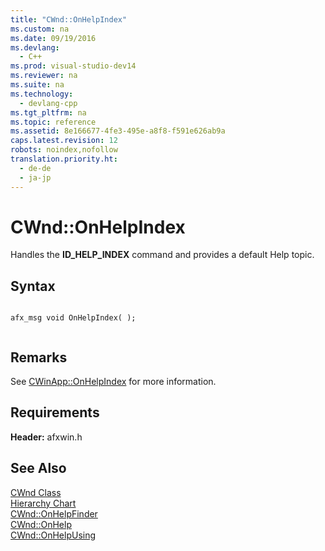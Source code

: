 ```yaml
---
title: "CWnd::OnHelpIndex"
ms.custom: na
ms.date: 09/19/2016
ms.devlang: 
  - C++
ms.prod: visual-studio-dev14
ms.reviewer: na
ms.suite: na
ms.technology: 
  - devlang-cpp
ms.tgt_pltfrm: na
ms.topic: reference
ms.assetid: 8e166677-4fe3-495e-a8f8-f591e626ab9a
caps.latest.revision: 12
robots: noindex,nofollow
translation.priority.ht: 
  - de-de
  - ja-jp
---
```

# CWnd::OnHelpIndex
Handles the **ID_HELP_INDEX** command and provides a default Help topic.  
  
## Syntax  
  
```  
  
afx_msg void OnHelpIndex( );  
  
```  
  
## Remarks  
 See [CWinApp::OnHelpIndex](../vs140/CWinApp--OnHelpIndex.md) for more information.  
  
## Requirements  
 **Header:** afxwin.h  
  
## See Also  
 [CWnd Class](../vs140/CWnd-Class.md)   
 [Hierarchy Chart](../vs140/Hierarchy-Chart.md)   
 [CWnd::OnHelpFinder](../vs140/CWnd--OnHelpFinder.md)   
 [CWnd::OnHelp](../vs140/CWnd--OnHelp.md)   
 [CWnd::OnHelpUsing](../vs140/CWnd--OnHelpUsing.md)